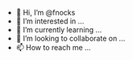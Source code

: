- 👋 Hi, I’m @fnocks
- 👀 I’m interested in ...
- 🌱 I’m currently learning ...
- 💞️ I’m looking to collaborate on ...
- 📫 How to reach me ...

<!---
fnocks/fnocks is a ✨ special ✨ repository because its `README.md` (this file) appears on your GitHub profile.
You can click the Preview link to take a look at your changes.
--->
